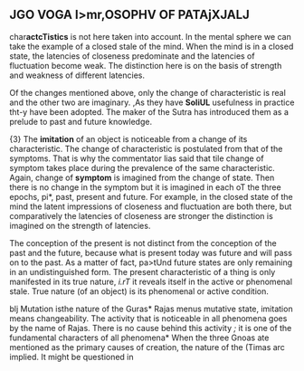 ## JGO VOGA l>mr,OSOPHV OF PATAjXJALJ

char**actcTistics** is not here taken into account. In the mental sphere we can take the example of a closed stale of the mind. When the mind is in a closed state, the latencies of closeness predominate and the latencies of fluctuation become weak. The distinction here is on the basis of strength and weakness of different latencies.

Of the changes mentioned above, only the change of characteristic is real and the other two are imaginary. ,As they have **SoliUL** usefulness in practice tht-y have been adopted. The maker of the Sutra has introduced them as a prelude to past and future knowledge.

{3} The **imitation** of an object is noticeable from a change of its characteristic. The change of characteristic is postulated from that of the symptoms. That is why the commentator lias said that tile change of symptom takes place during the prevalence of the same characteristic. Again, change of **symptom** is imagined from the change of state. Then there is no change in the symptom but it is imagined in each oT the three epochs, pi\*, past, present and future. For example, in the closed state of the mind the latent impressions of closeness and fluctuation are both there, but comparatively the latencies of closeness are stronger the distinction is imagined on the strength of latencies.

The conception of the present is not distinct from the conception of the past and the future, because what is present today was future and will pass on to the past. As a matter of fact, pa>tUnd future states are only remaining in an undistinguished form. The present characteristic of a thing is only manifested in its true nature, *i.rT* it reveals itself in the active or phenomenal stale. True nature (of an object) is its phenomenal or active condition.

blj Mutation isthe nature of the Guras\* Rajas menus mutative state, imitation means changeability. The activity that is noticeable in all phenomena goes by the name of Rajas. There is no cause behind this activity *;* it is one of the fundamental characters of all phenomena\* When the three Gnoas ate mentioned as the primary causes of creation, the nature of the (Timas arc implied. It might be questioned in